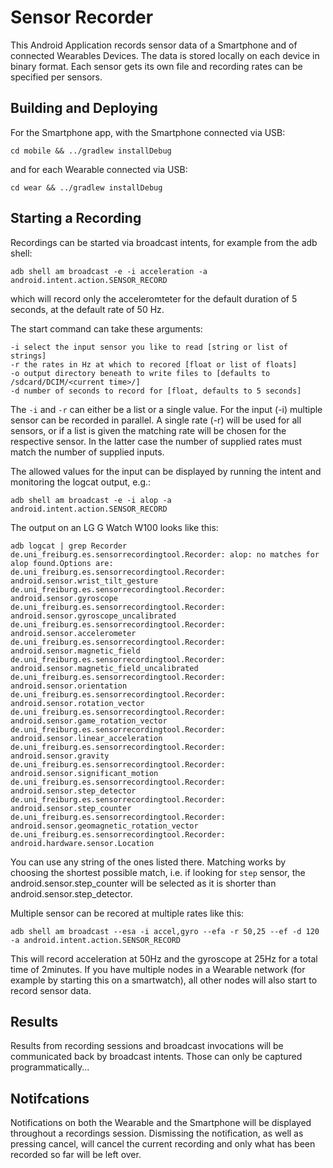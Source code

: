 # Sensor Recorder

 This Android Application records sensor data of a Smartphone and of connected Wearables Devices. The data is stored locally on each device in binary format. Each sensor gets its own file and recording rates can be specified per sensors.

## Building and Deploying

 For the Smartphone app, with the Smartphone connected via USB:

    cd mobile && ../gradlew installDebug

 and for each Wearable connected via USB:

    cd wear && ../gradlew installDebug

## Starting a Recording

 Recordings can be started via broadcast intents, for example from the adb shell:

    adb shell am broadcast -e -i acceleration -a android.intent.action.SENSOR_RECORD

 which will record only the acceleromteter for the default duration of 5 seconds, at the default rate of 50 Hz.

 The start command can take these arguments:

    -i select the input sensor you like to read [string or list of strings]
    -r the rates in Hz at which to recored [float or list of floats]
    -o output directory beneath to write files to [defaults to /sdcard/DCIM/<current time>/]
    -d number of seconds to record for [float, defaults to 5 seconds]

 The ```-i``` and ```-r``` can either be a list or a single value. For the input (-i) multiple sensor can be recorded in parallel. A single rate (-r) will be used for all sensors, or if a list is given the matching rate will be chosen for the respective sensor. In the latter case the number of supplied rates must match the number of supplied inputs.

 The allowed values for the input can be displayed by running the intent and monitoring the logcat output, e.g.:

    adb shell am broadcast -e -i alop -a android.intent.action.SENSOR_RECORD

 The output on an LG G Watch W100 looks like this:

    adb logcat | grep Recorder
    de.uni_freiburg.es.sensorrecordingtool.Recorder: alop: no matches for alop found.Options are: 
    de.uni_freiburg.es.sensorrecordingtool.Recorder: android.sensor.wrist_tilt_gesture
    de.uni_freiburg.es.sensorrecordingtool.Recorder: android.sensor.gyroscope
    de.uni_freiburg.es.sensorrecordingtool.Recorder: android.sensor.gyroscope_uncalibrated
    de.uni_freiburg.es.sensorrecordingtool.Recorder: android.sensor.accelerometer
    de.uni_freiburg.es.sensorrecordingtool.Recorder: android.sensor.magnetic_field
    de.uni_freiburg.es.sensorrecordingtool.Recorder: android.sensor.magnetic_field_uncalibrated
    de.uni_freiburg.es.sensorrecordingtool.Recorder: android.sensor.orientation
    de.uni_freiburg.es.sensorrecordingtool.Recorder: android.sensor.rotation_vector
    de.uni_freiburg.es.sensorrecordingtool.Recorder: android.sensor.game_rotation_vector
    de.uni_freiburg.es.sensorrecordingtool.Recorder: android.sensor.linear_acceleration
    de.uni_freiburg.es.sensorrecordingtool.Recorder: android.sensor.gravity
    de.uni_freiburg.es.sensorrecordingtool.Recorder: android.sensor.significant_motion
    de.uni_freiburg.es.sensorrecordingtool.Recorder: android.sensor.step_detector
    de.uni_freiburg.es.sensorrecordingtool.Recorder: android.sensor.step_counter
    de.uni_freiburg.es.sensorrecordingtool.Recorder: android.sensor.geomagnetic_rotation_vector
    de.uni_freiburg.es.sensorrecordingtool.Recorder: android.hardware.sensor.Location

 You can use any string of the ones listed there. Matching works by choosing the shortest possible match, i.e. if looking for ```step``` sensor, the android.sensor.step_counter will be selected as it is shorter than android.sensor.step_detector.

 Multiple sensor can be recored at multiple rates like this:

    adb shell am broadcast --esa -i accel,gyro --efa -r 50,25 --ef -d 120 -a android.intent.action.SENSOR_RECORD

 This will record acceleration at 50Hz and the gyroscope at 25Hz for a total time of 2minutes. If you have multiple nodes in a Wearable network (for example by starting this on a smartwatch), all other nodes will also start to record sensor data.

## Results

 Results from recording sessions and broadcast invocations will be communicated back by broadcast intents. Those can only be captured programmatically...

## Notifcations

 Notifications on both the Wearable and the Smartphone will be displayed throughout a recordings session. Dismissing the notification, as well as pressing cancel, will cancel the current recording and only what has been recorded so far will be left over.
